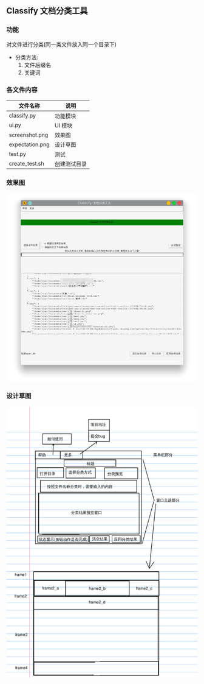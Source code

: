 ## Classify 文档分类工具

### 功能

对文件进行分类(同一类文件放入同一个目录下)

* 分类方法:
    1. 文件后缀名
    2. 关键词

### 各文件内容

| 文件名称        | 说明         |
|-----------------|--------------|
| classify.py     | 功能模块     |
| ui.py           | UI 模块      |
| screenshot.png  | 效果图       |
| expectation.png | 设计草图     |
| test.py         | 测试         |
| create_test.sh  | 创建测试目录 |

### 效果图

![screenshot](./screenshot.png)


### 设计草图

![expectation](./expectation.png)
